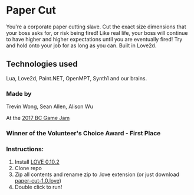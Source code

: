 # Paper Cut

You're a corporate paper cutting slave. Cut the exact size dimensions that your boss asks for, or risk being fired! Like real life, your boss will continue to have higher and higher expectations until you are eventually fired! Try and hold onto your job for as long as you can. Built in Love2d.

## Technologies used
Lua, Love2d, Paint.NET, OpenMPT, Synth1 and our brains.

### Made by
Trevin Wong, Sean Allen, Alison Wu

At the [2017 BC Game Jam](http://www.hackathon.io/77095#)
### Winner of the Volunteer's Choice Award - First Place

### Instructions:
1. Install [LOVE 0.10.2](https://love2d.org/)
2. Clone repo
3. Zip all contents and rename zip to .love extension (or just download [paper-cut-1.0.love](https://github.com/alisonrwu/bc-game-jam/blob/master/paper-cut-1.0.love))
4. Double click to run!
